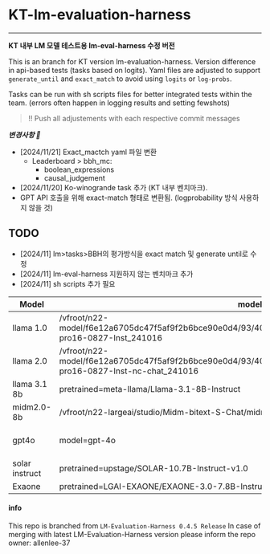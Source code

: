 # KT-lm-evaluation-harness

---

**KT 내부 LM 모델 테스트용 lm-eval-harness 수정 버전**

This is an branch for KT version lm-evaluation-harness. Version difference in api-based tests (tasks based on logits). Yaml files are adjusted to support `generate_until` and `exact_match` to avoid using `logits` or `log-probs`.

Tasks can be run with sh scripts files for better integrated tests within the team. (errors often happen in logging results and setting fewshots)

> !! Push all adjustements with each respective commit messages

**_변경사항 📣_**

- [2024/11/21] Exact_mactch yaml 파일 변환
  - Leaderboard > bbh_mc:
    - boolean_expressions
    - causal_judgement
- [2024/11/20] Ko-winogrande task 추가 (KT 내부 벤치마크).
- GPT API 호출을 위해 exact-match 형태로 변환됨. (logprobability 방식 사용하지 않을 것)

## TODO

- [2024/11] lm>tasks>BBH의 평가방식을 exact match 및 generate until로 수정
- [2024/11] lm-eval-harness 지원하지 않는 벤치마크 추가
- [2024/11] sh scripts 추가 필요

| Model          | model                                                                                                                         | model_args              |
| -------------- | ----------------------------------------------------------------------------------------------------------------------------- | ----------------------- |
| llama 1.0      | /vfroot/n22-model/f6e12a6705dc47f5af9f2b6bce90e0d4/93/40/e3564e474cf19dfb7e2fc364fe61/llama3.1-pro16-0827-Inst_241016         | hf                      |
| llama 2.0      | /vfroot/n22-model/f6e12a6705dc47f5af9f2b6bce90e0d4/93/40/e3564e474cf19dfb7e2fc364fe61/llama3.1-pro16-0827-Inst-nc-chat_241016 | hf                      |
| llama 3.1 8b   | pretrained=meta-llama/Llama-3.1-8B-Instruct                                                                                   | hf                      |
| midm2.0-8b     | /vfroot/n22-largeai/studio/Midm-bitext-S-Chat/midm-bitext-s-chat-200                                                          | hf                      |
| gpt4o          | model=gpt-4o                                                                                                                  | openai-chat-completions |
| solar instruct | pretrained=upstage/SOLAR-10.7B-Instruct-v1.0                                                                                  | hf                      |
| Exaone         | pretrained=LGAI-EXAONE/EXAONE-3.0-7.8B-Instruct0                                                                              | hf                      |

#### info

This repo is branched from `LM-Evaluation-Harness 0.4.5 Release`
In case of merging with latest LM-Evaluation-Harness version please inform the repo owner: allenlee-37
